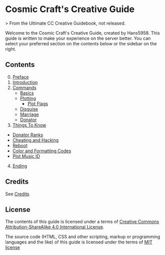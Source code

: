 <h1>Cosmic Craft's Creative Guide</h1>
> From the Ultimate CC Creative Guidebook, not released.

Welcome to the Cosmic Craft's Creative Guide, created by Hans5958. This guide is written to make your experience on the server better. You can select your preferred section on the contents below or the sidebar on the right.

## Contents

0. [Preface](preface)
1. [Introduction](introduction)
2. [Commands](commands)
    - [Basics](commands/basics.md)
    - [Plotting](commands/plotting.md)
        - [Plot Flags](commands/plotting.md)
    - [Disguise](commands/disguise.md)
    - [Marriage](commands/marriage.md)
    - [Donator](commands/donator.md)
3. [Things To Know](things)
  - [Donator Ranks](things/donator.md)
  - [Cheating and Hacking](things/cheat.md)
  - [Reboot](things/reboot.md)
  - [Color and Formatting Codes](things/format.md)
  - [Plot Music ID](things/musicid.md)
4. [Ending](ending)

## Credits

See [Credits](credits)

## License

The contents of this guide is licensed under a terms of [Creative Commons Attribution-ShareAlike 4.0 International License](http://creativecommons.org/licenses/by-sa/4.0/).

The source code (HTML, CSS and other scripting, markup or programming languages and the like) of this guide is licensed under the terms of [MIT license](https://opensource.org/licenses/MIT)
